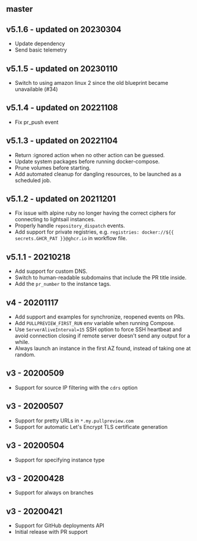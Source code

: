 ## master

## v5.1.6 - updated on 20230304

- Update dependency
- Send basic telemetry

## v5.1.5 - updated on 20230110

- Switch to using amazon linux 2 since the old blueprint became unavailable (#34)

## v5.1.4 - updated on 20221108

- Fix pr_push event

## v5.1.3 - updated on 20221104

- Return :ignored action when no other action can be guessed.
- Update system packages before running docker-compose.
- Prune volumes before starting.
- Add automated cleanup for dangling resources, to be launched as a scheduled job.

## v5.1.2 - updated on 20211201

- Fix issue with alpine ruby no longer having the correct ciphers for connecting to lightsail instances.
- Properly handle `repository_dispatch` events.
- Add support for private registries, e.g. `registries: docker://${{ secrets.GHCR_PAT }}@ghcr.io` in workflow file.

## v5.1.1 - 20210218

- Add support for custom DNS.
- Switch to human-readable subdomains that include the PR title inside.
- Add the `pr_number` to the instance tags.

## v4 - 20201117

- Add support and examples for synchronize, reopened events on PRs.
- Add `PULLPREVIEW_FIRST_RUN` env variable when running Compose.
- Use `ServerAliveInterval=15` SSH option to force SSH heartbeat and avoid connection closing if remote server doesn't send any output for a while.
- Always launch an instance in the first AZ found, instead of taking one at random.

## v3 - 20200509

- Support for source IP filtering with the `cdrs` option

## v3 - 20200507

- Support for pretty URLs in `*.my.pullpreview.com`
- Support for automatic Let's Encrypt TLS certificate generation

## v3 - 20200504

- Support for specifying instance type

## v3 - 20200428

- Support for always on branches

## v3 - 20200421

- Support for GitHub deployments API
- Initial release with PR support
